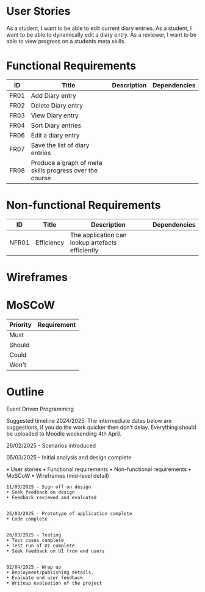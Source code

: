 # User Stories

As a student, I want to be able to edit current diary entries.
As a student, I want to be able to dynamically edit a diary entry.
As a reviewer, I want to be able to view progress on a students meta skills.

# Functional Requirements

| ID   | Title                  | Description                                                          | Dependencies |
| ---- | ---------------------- | -------------------------------------------------------------------- | ------------ |
| FR01 | Add Diary entry | | |
| FR02 | Delete Diary entry | | |
| FR03 | View Diary entry | | |
| FR04 | Sort Diary entries | | |
| FR06 | Edit a diary entry | | |
| FR07 | Save the list of diary entries | | |
| FR08 | Produce a graph of meta skills progress over the course | | |

# Non-functional Requirements

| ID    | Title         | Description                                                 | Dependencies |
| ----- | ------------- | ----------------------------------------------------------- | ------------ |
| NFR01 | Efficiency    | The application can lookup artefacts efficiently            |              |

# Wireframes

# MoSCoW

| Priority | Requirement                               |
| -------- | ----------------------------------------- |
| Must     | |
| Should   | |
| Could    | |
| Won't    |                                           |











# Outline

Event Driven Programming

Suggested timeline 2024/2025. The intermediate dates below are suggestions, if you do the work quicker then don’t delay. 
Everything should be uploaded to Moodle weekending 4th April.

26/02/2025 - Scenarios introduced


05/03/2025 - Initial analysis and design complete

• User stories
• Functional requirements
• Non-functional requirements
	• MoSCoW
• Wireframes (mid-level detail)


	11/03/2025 - Sign off on design
	• Seek feedback on design
	• Feedback reviewed and evaluated


	25/03/2025 - Prototype of application complete
	• Code complete


	26/03/2025 - Testing
	• Test cases complete
	• Test run of UI complete
	• Seek feedback on UI from end users


	02/04/2025 - Wrap up
	• Deployment/publishing details.
	• Evaluate end user feedback
	• Writeup evaluation of the project
